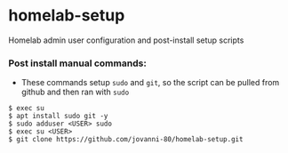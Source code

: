 # homelab-setup
Homelab admin user configuration and post-install setup scripts

### Post install manual commands:
- These commands setup `sudo` and `git`, so the script can be pulled from github and then ran with `sudo`
```shell
$ exec su
$ apt install sudo git -y
$ sudo adduser <USER> sudo
$ exec su <USER>
$ git clone https://github.com/jovanni-80/homelab-setup.git
```